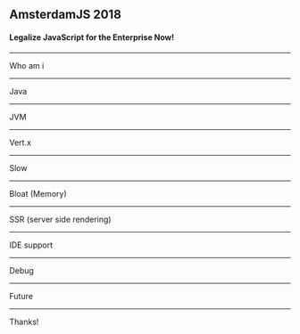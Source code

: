 <link rel="stylesheet" href="https://use.fontawesome.com/releases/v5.0.12/css/all.css" integrity="sha384-G0fIWCsCzJIMAVNQPfjH08cyYaUtMwjJwqiRKxxE/rx96Uroj1BtIQ6MLJuheaO9" crossorigin="anonymous">

## AmsterdamJS 2018
#### Legalize JavaScript for the Enterprise Now!

---

Who am i

---

Java

---

JVM

---

Vert.x

---

Slow

---

Bloat (Memory)

---

SSR (server side rendering)

---

IDE support

---

Debug

---

Future

---

Thanks!

